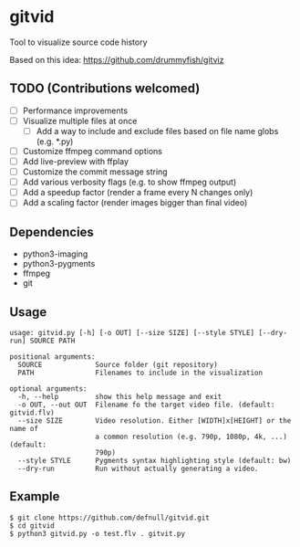 # gitvid

Tool to visualize source code history

Based on this idea: https://github.com/drummyfish/gitviz 

## TODO (Contributions welcomed)

  - [ ] Performance improvements
  - [ ] Visualize multiple files at once
    - [ ] Add a way to include and exclude files based on file name globs (e.g. *.py)
  - [ ] Customize ffmpeg command options
  - [ ] Add live-preview with ffplay
  - [ ] Customize the commit message string
  - [ ] Add various verbosity flags (e.g. to show ffmpeg output)
  - [ ] Add a speedup factor (render a frame every N changes only)
  - [ ] Add a scaling factor (render images bigger than final video)

## Dependencies

  * python3-imaging
  * python3-pygments
  * ffmpeg
  * git

## Usage

    usage: gitvid.py [-h] [-o OUT] [--size SIZE] [--style STYLE] [--dry-run] SOURCE PATH

    positional arguments:
      SOURCE             Source folder (git repository)
      PATH               Filenames to include in the visualization

    optional arguments:
      -h, --help         show this help message and exit
      -o OUT, --out OUT  Filename fo the target video file. (default: gitvid.flv)
      --size SIZE        Video resolution. Either [WIDTH]x[HEIGHT] or the name of
                         a common resolution (e.g. 790p, 1080p, 4k, ...) (default:
                         790p)
      --style STYLE      Pygments syntax highlighting style (default: bw)
      --dry-run          Run without actually generating a video.

## Example

    $ git clone https://github.com/defnull/gitvid.git
    $ cd gitvid
    $ python3 gitvid.py -o test.flv . gitvit.py 
